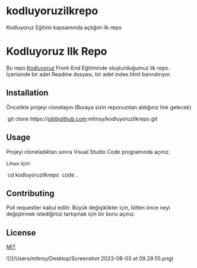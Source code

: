 # kodluyoruzilkrepo
Kodluyoruz Eğitimi kapsamında açtığım ilk repo

# Kodluyoruz Ilk Repo

Bu repo [Kodluyoruz](https://kodluyoruz.org) Front-End Eğitiminde oluşturduğumuz ilk repo. İçerisinde bir adet Readme dosyası, bir adet index.html barındırıyor.



## Installation

Öncelikle projeyi clonelayın.(Buraya sizin reponuzdan aldığınız link gelecek)

​	git clone https://git@github.com:mltnsy/kodluyoruzilkrepo.git



## Usage

Projeyi cloneladıktan sonra Visual Studio Code programında açınız.

Linux için:

​	cd kodluyoruzilkrepo
​	code .

## Contributing

Pull requestler kabul edilir. Büyük değişiklikler için, lütfen önce neyi değiştirmek istediğinizi tartışmak için bir konu açınız.

## License

[MIT](https://choosealicense.com)

![](/Users/mltnsy/Desktop/Screenshot 2023-08-03 at 09.29.55.png)

​	




